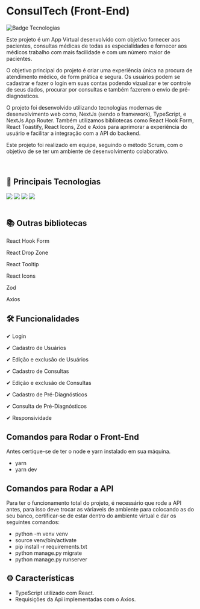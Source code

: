 # ConsulTech (Front-End)
![Badge Tecnologias](https://img.shields.io/badge/Tecnologias-NextJS%20|%20Sass%20|%20Typescript%20-informational)

Este projeto é um App Virtual desenvolvido com objetivo fornecer aos pacientes, consultas médicas de todas as especialidades e fornecer aos médicos trabalho com mais facilidade e com um número maior de pacientes.

O objetivo principal do projeto é criar uma experiência única na procura de atendimento médico, de form prática e segura. Os usuários podem se cadastrar e fazer o login em suas contas podendo vizualizar e ter controle de seus dados, procurar por consultas e também fazerem o envio de pré-diagnósticos.

O projeto foi desenvolvido utilizando tecnologias modernas de desenvolvimento web como, NextJs (sendo o framework), TypeScript, e NextJs App Router. Também utilizamos bibliotecas como React Hook Form, React Toastify, React Icons, Zod e Axios para aprimorar a experiência do usuário e facilitar a integração com a API do backend.

Este projeto foi realizado em equipe, seguindo o método Scrum, com o objetivo de se ter um ambiente de desenvolvimento colaborativo.


<br>


## 🚀 Principais Tecnologias
<div>
    <img src="https://img.shields.io/badge/NextJs-20232A?style=for-the-badge&logo=nextjs&logoColor=61DAFB" /> 
    <img src="https://img.shields.io/badge/TypeScript-007ACC?style=for-the-badge&logo=typescript&logoColor=white" />
    <img src="https://img.shields.io/badge/Sass-CC6699?style=for-the-badge&logo=sass&logoColor=white" /> 
    <img src="https://img.shields.io/badge/React_Router-CA4245?style=for-the-badge&logo=react-router&logoColor=white" /> 
</div><br>

## 📚 Outras bibliotecas 
<p>React Hook Form</p>
<p>React Drop Zone</p>
<p>React Tooltip</p>
<p>React Icons</p>
<p>Zod</p>
<p>Axios</p>

## 🛠 Funcionalidades
<p>✔ Login</p>
<p>✔ Cadastro de Usuários</p>
<p>✔ Edição e exclusão de Usuários</p>
<p>✔ Cadastro de Consultas</p>
<p>✔ Edição e exclusão de Consultas</p>
<p>✔ Cadastro de Pré-Diagnósticos</p>
<p>✔ Consulta de Pré-Diagnósticos</p>
<p>✔ Responsividade</p>

## Comandos para Rodar o Front-End

<p>Antes certique-se de ter o node e yarn instalado em sua máquina.</p>

<ul>
    <li>yarn</li>
    <li>yarn dev</li>
</ul>

## Comandos para Rodar a API

<p>Para ter o funcionamento total do projeto, é necessário que rode a API antes, para isso deve trocar as váriaveis de
ambiente para colocando as do seu banco, certificar-se de estar dentro do ambiente virtual e dar os seguintes comandos:</p>

<ul>
    <li>python -m venv venv</li>
    <li>source venv/bin/activate</li>
    <li>pip install -r requirements.txt</li>
    <li>python manage.py migrate</li>
    <li>python manage.py runserver</li>
</ul>


## ⚙ Características
<ul>
    <li>TypeScript utilizado com React.</li>
    <li>Requisições da Api implementadas com o Axios.</li>
</ul>




